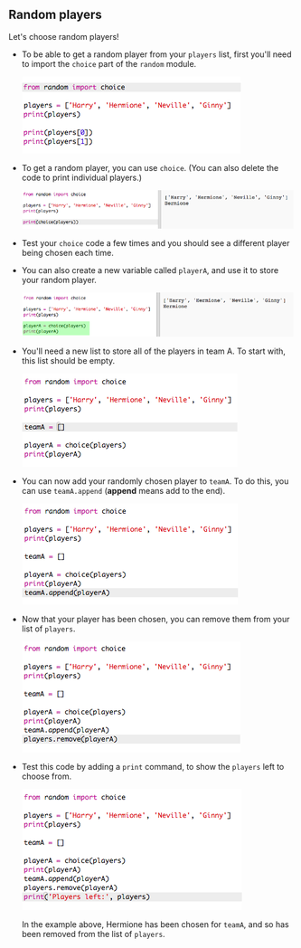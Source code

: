## Random players

Let's choose random players!



+ To be able to get a random player from your `players` list, first you'll need to import the `choice` part of the `random` module.

	![screenshot](images/team-import-random.png)

+ To get a random player, you can use `choice`. (You can also delete the code to print individual players.)

	![screenshot](images/team-random-player.png)

+ Test your `choice` code a few times and you should see a different player being chosen each time.

+ You can also create a new variable called `playerA`, and use it to store your random player.

	![screenshot](images/team-random-playerA.png)

+ You'll need a new list to store all of the players in team A. To start with, this list should be empty.

	![screenshot](images/team-teamA.png)

+ You can now add your randomly chosen player to `teamA`. To do this, you can use `teamA.append` (__append__ means add to the end).

	![screenshot](images/team-teamA-add.png)

+ Now that your player has been chosen, you can remove them from your list of `players`.

	![screenshot](images/team-players-remove.png)

+ Test this code by adding a `print` command, to show the `players` left to choose from.

	![screenshot](images/team-players-remove-test.png)

	In the example above, Hermione has been chosen for `teamA`, and so has been removed from the list of `players`.



